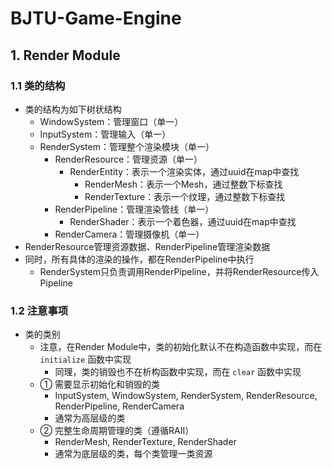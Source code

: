 # BJTU-Game-Engine

## 1. Render Module

### 1.1 类的结构

* 类的结构为如下树状结构
  * WindowSystem：管理窗口（单一）
  * InputSystem：管理输入（单一）
  * RenderSystem：管理整个渲染模块（单一）
    * RenderResource：管理资源（单一）
      * RenderEntity：表示一个渲染实体，通过uuid在map中查找
        * RenderMesh：表示一个Mesh，通过整数下标查找
        * RenderTexture：表示一个纹理，通过整数下标查找
    * RenderPipeline：管理渲染管线（单一）
      * RenderShader：表示一个着色器，通过uuid在map中查找
    * RenderCamera：管理摄像机（单一）
* RenderResource管理资源数据、RenderPipeline管理渲染数据
* 同时，所有具体的渲染的操作，都在RenderPipeline中执行
  * RenderSystem只负责调用RenderPipeline，并将RenderResource传入Pipeline

### 1.2 注意事项

* 类的类别
  * 注意，在Render Module中，类的初始化默认不在构造函数中实现，而在 `initialize` 函数中实现
    * 同理，类的销毁也不在析构函数中实现，而在 `clear` 函数中实现
  * ① 需要显示初始化和销毁的类
    * InputSystem, WindowSystem, RenderSystem, RenderResource, RenderPipeline, RenderCamera
    * 通常为高层级的类
  * ② 完整生命周期管理的类（遵循RAII）
    * RenderMesh, RenderTexture, RenderShader
    * 通常为底层级的类，每个类管理一类资源

